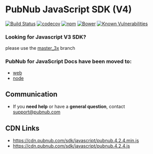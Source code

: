 # PubNub JavaScript SDK (V4)

[![Build Status](https://travis-ci.org/pubnub/javascript.svg?branch=master)](https://travis-ci.org/pubnub/javascript)
[![codecov](https://codecov.io/gh/pubnub/javascript/branch/master/graph/badge.svg)](https://codecov.io/gh/pubnub/javascript)
[![npm](https://img.shields.io/npm/v/pubnub.svg)]()
[![Bower](https://img.shields.io/bower/v/pubnub.svg)]()
[![Known Vulnerabilities](https://snyk.io/test/npm/pubnub/badge.svg)](https://snyk.io/test/npm/pubnub)

### Looking for Javascript V3 SDK?
please use the [master_3x](https://github.com/pubnub/javascript/tree/master_3x) branch

### PubNub for JavaScript Docs have been moved to:
  * [web](https://www.pubnub.com/docs/javascript/pubnub-javascript-sdk-v4)
  * [node](https://www.pubnub.com/docs/nodejs/pubnub-javascript-sdk-v4)

## Communication

- If you **need help** or have a **general question**, contact <support@pubnub.com>

## CDN Links
* https://cdn.pubnub.com/sdk/javascript/pubnub.4.2.4.min.js
* https://cdn.pubnub.com/sdk/javascript/pubnub.4.2.4.js
